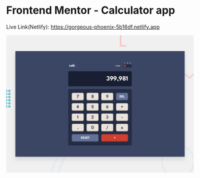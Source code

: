 # Frontend Mentor - Calculator app

Live Link(Netlify): https://gorgeous-phoenix-5b16df.netlify.app

![Design preview for the Calculator app coding challenge](./design/desktop-preview.jpg)
